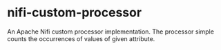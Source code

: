 # nifi-custom-processor
An Apache Nifi custom processor implementation. The processor simple counts the occurrences of values of given attribute.
